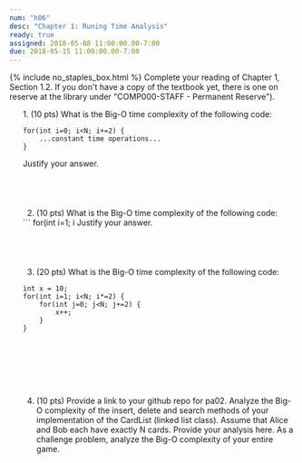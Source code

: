 ```yaml
---
num: "h06"
desc: "Chapter 1: Runing Time Analysis"
ready: true
assigned: 2018-05-08 11:00:00.00-7:00
due: 2018-05-15 11:00:00.00-7:00
---
```

{% include no_staples_box.html %}
Complete your reading of Chapter 1, Section 1.2. If you don't have a copy of the textbook yet, there is one on reserve at the library under "COMP000-STAFF - Permanent Reserve").

<ol markdown="1">
1. (10 pts) What is the Big-O time complexity of the following code:

<div markdown="1">

```
for(int i=0; i<N; i+=2) {
	...constant time operations...
}
```
</div>
Justify your answer.
<div style="margin-bottom:5em"></div>

2. (10 pts) What is the Big-O time complexity of the following code:

<div markdown="1">
```
for(int i=1; i<N; i*=2) {
	...constant time operations...
}
```
</div>
Justify your answer.
<div style="margin-bottom:5em"></div>

3. (20 pts) What is the Big-O time complexity of the following code: 

<div markdown="1">

```
int x = 10;
for(int i=1; i<N; i*=2) {
	for(int j=0; j<N; j+=2) {
		x++;
	}
}
```
</div>
<div style="margin-bottom:8em"></div>
<div class="pagebreak"></div>

4. (10 pts) Provide a link to your github repo for pa02. Analyze the Big-O complexity of the insert, delete and search methods of your implementation of the CardList (linked list class). Assume that Alice and Bob each have exactly N cards. Provide your analysis here. As a challenge problem, analyze the Big-O complexity of your entire game.


</ol>
